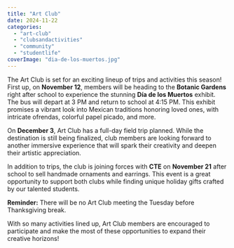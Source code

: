 ```yaml
---
title: "Art Club"
date: 2024-11-22
categories: 
  - "art-club"
  - "clubsandactivities"
  - "community"
  - "studentlife"
coverImage: "dia-de-los-muertos.jpg"
---
```


The Art Club is set for an exciting lineup of trips and activities this season! First up, on **November 12**, members will be heading to the **Botanic Gardens** right after school to experience the stunning **Día de los Muertos** exhibit. The bus will depart at 3 PM and return to school at 4:15 PM. This exhibit promises a vibrant look into Mexican traditions honoring loved ones, with intricate ofrendas, colorful papel picado, and more.

On **December 3**, Art Club has a full-day field trip planned. While the destination is still being finalized, club members are looking forward to another immersive experience that will spark their creativity and deepen their artistic appreciation.

In addition to trips, the club is joining forces with **CTE** on **November 21** after school to sell handmade ornaments and earrings. This event is a great opportunity to support both clubs while finding unique holiday gifts crafted by our talented students.

**Reminder:** There will be no Art Club meeting the Tuesday before Thanksgiving break.

With so many activities lined up, Art Club members are encouraged to participate and make the most of these opportunities to expand their creative horizons!
